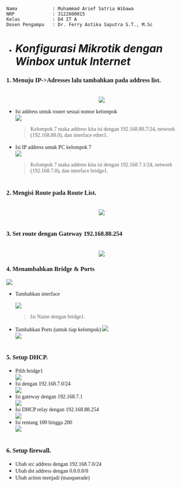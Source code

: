 ```copy code 
Nama             : Muhammad Arief Satria Wibawa
NRP              : 3122600015
Kelas            : D4 IT A
Dosen Pengampu   : Dr. Ferry Astika Saputra S.T., M.Sc
```

- # _Konfigurasi Mikrotik dengan Winbox untuk Internet_ 
**<h3 style="font-family:bahnschrift;">1. Menuju IP->Adresses lalu tambahkan pada address list.</h3>**
<p align="center">
  <br><img src="assets/addAdrress.png"><br>
</p> 

- <div class ="isi" style="font-family:bahnschrift;"> Isi address untuk router sesuai nomor kelompok<br>
  <img src="assets/4.png"> <br>

  ><div class ="isi" style="font-family:bahnschrift;">  Kelompok 7 maka address kita isi dengan 192.168.88.7/24, network (192.168.88.0), dan interface ether1.
  
- <div class ="isi" style="font-family:bahnschrift;"> Isi IP address untuk PC kelompok 7<br>
  <img src="assets/3.png"> <br>

  ><div class ="isi" style="font-family:bahnschrift;">  Kelompok 7 maka address kita isi dengan 192.168.7.1/24, network (192.168.7.0), dan interface bridge1.
#
**<h3 style="font-family:bahnschrift;">2. Mengisi Route pada Route List.</h3>**
<p align="center">
  <br><img src="assets/1.png"><br>
</p>

#

**<h3 style="font-family:bahnschrift;">3. Set route dengan Gateway 192.168.88.254</h3>**
<p align="center">
  <br><img src="assets/2.png"><br>
</p>

**<h3 style="font-family:bahnschrift;">4. Menambahkan Bridge & Ports</h3>**

<img src="assets/bukabridge.jpg"> <br>

- <div class ="isi" style="font-family:bahnschrift;">  Tambahkan interface

  <img src="assets/bridge1.png"> <br>
  ><div class ="isi" style="font-family:bahnschrift;">  Isi Name dengan bridge1.
- <div class ="isi" style="font-family:bahnschrift;">Tambahkan Ports (untuk tiap kelompok)
  <img src="assets/ether.png"> <br>
  <img src="assets/ether2.png"> <br>

#

**<h3 style="font-family:bahnschrift;">5. Setup DHCP.</h3>**
- <div class ="isi" style="font-family:bahnschrift;"> Pilih bridge1<br>
  <img src="assets/7.png"> <br>
- <div class ="isi" style="font-family:bahnschrift;"> Isi dengan 192.168.7.0/24<br>
  <img src="assets/8.png"> <br>
- <div class ="isi" style="font-family:bahnschrift;"> Isi gateway dengan 192.168.7.1<br>
  <img src="assets/9.png"> <br>
- <div class ="isi" style="font-family:bahnschrift;"> Isi DHCP relay dengan 192.168.88.254<br>
  <img src="assets/10.png"> <br>
- <div class ="isi" style="font-family:bahnschrift;"> Isi rentang 100 hingga 200<br>
  <img src="assets/11.png"> <br>

# 

**<h3 style="font-family:bahnschrift;">6. Setup firewall.</h3>**
- <div class ="isi" style="font-family:bahnschrift;"> Ubah src address dengan 192.168.7.0/24<br>
- <div class ="isi" style="font-family:bahnschrift;"> Ubah dst address dengan 0.0.0.0/0<br>
- <div class ="isi" style="font-family:bahnschrift;"> Ubah action menjadi (masquerade)<br>